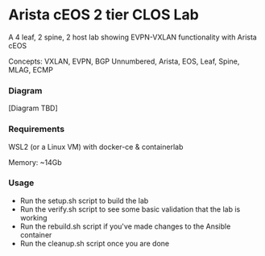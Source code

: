 # Arista cEOS 2 tier CLOS Lab
A 4 leaf, 2 spine, 2 host lab showing EVPN-VXLAN functionality with Arista cEOS

Concepts: VXLAN, EVPN, BGP Unnumbered, Arista, EOS, Leaf, Spine, MLAG, ECMP

### Diagram

[Diagram TBD]

### Requirements

WSL2 (or a Linux VM) with docker-ce & containerlab

Memory: ~14Gb

### Usage

- Run the setup.sh script to build the lab
- Run the verify.sh script to see some basic validation that the lab is working
- Run the rebuild.sh script if you've made changes to the Ansible container
- Run the cleanup.sh script once you are done